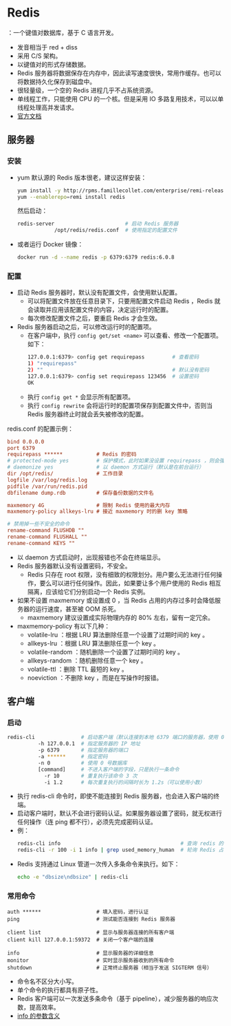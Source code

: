 # Redis

：一个键值对数据库，基于 C 语言开发。
- 发音相当于 red + diss
- 采用 C/S 架构。
- 以键值对的形式存储数据。
- Redis 服务器将数据保存在内存中，因此读写速度很快，常用作缓存。也可以将数据持久化保存到磁盘中。
- 很轻量级，一个空的 Redis 进程几乎不占系统资源。
- 单线程工作，只能使用 CPU 的一个核。但是采用 IO 多路复用技术，可以以单线程处理高并发请求。
- [官方文档](https://redis.io/documentation)

## 服务器

### 安装

- yum 默认源的 Redis 版本很老，建议这样安装：
  ```sh
  yum install -y http://rpms.famillecollet.com/enterprise/remi-release-7.rpm
  yum --enablerepo=remi install redis
  ```
  然后启动：
  ```sh
  redis-server                       # 启动 Redis 服务器
              /opt/redis/redis.conf  # 使用指定的配置文件
  ```

- 或者运行 Docker 镜像：
  ```sh
  docker run -d --name redis -p 6379:6379 redis:6.0.8
  ```

### 配置

- 启动 Redis 服务器时，默认没有配置文件，会使用默认配置。
  - 可以将配置文件放在任意目录下，只要用配置文件启动 Redis ，Redis 就会读取并应用该配置文件的内容，决定运行时的配置。
  - 每次修改配置文件之后，要重启 Redis 才会生效。
- Redis 服务器启动之后，可以修改运行时的配置项。
  - 在客户端中，执行 `config get/set <name>` 可以查看、修改一个配置项。如下：
      ```sh
      127.0.0.1:6379> config get requirepass         # 查看密码
      1) "requirepass"
      2) ""                                          # 默认没有密码
      127.0.0.1:6379> config set requirepass 123456  # 设置密码
      OK
      ```
  - 执行 `config get *` 会显示所有配置项。
  - 执行 `config rewrite` 会将运行时的配置项保存到配置文件中，否则当 Redis 服务器终止时就会丢失被修改的配置。

redis.conf 的配置示例：
```ini
bind 0.0.0.0
port 6379
requirepass ******           # Redis 的密码
# protected-mode yes         # 保护模式，此时如果没设置 requirepass ，则会强制设置 bind 127.0.0.1
# daemonize yes              # 以 daemon 方式运行（默认是在前台运行）
dir /opt/redis/              # 工作目录
logfile /var/log/redis.log
pidfile /var/run/redis.pid
dbfilename dump.rdb          # 保存备份数据的文件名

maxmemory 4G                 # 限制 Redis 使用的最大内存
maxmemory-policy allkeys-lru # 接近 maxmemory 时的删 key 策略

# 禁用掉一些不安全的命令
rename-command FLUSHDB ""
rename-command FLUSHALL ""
rename-command KEYS ""
```
- 以 daemon 方式启动时，出现报错也不会在终端显示。
- Redis 服务器默认没有设置密码，不安全。
  - Redis 只存在 root 权限，没有细致的权限划分。用户要么无法进行任何操作，要么可以进行任何操作。因此，如果要让多个用户使用的 Redis 相互隔离，应该给它们分别启动一个 Redis 实例。
- 如果不设置 maxmemory 或设置成 0 ，当 Redis 占用的内存过多时会降低服务器的运行速度，甚至被 OOM 杀死。
  - maxmemory 建议设置成实际物理内存的 80% 左右，留有一定冗余。
- maxmemory-policy 有以下几种：
  - volatile-lru ：根据 LRU 算法删除任意一个设置了过期时间的 key 。
  - allkeys-lru ：根据 LRU 算法删除任意一个 key 。
  - volatile-random ：随机删除一个设置了过期时间的 key 。
  - allkeys-random ：随机删除任意一个 key 。
  - volatile-ttl ：删除 TTL 最短的 key 。
  - noeviction ：不删除 key ，而是在写操作时报错。

## 客户端

### 启动

```sh
redis-cli               # 启动客户端（默认连接到本地 6379 端口的服务器，使用 0 号数据库）
          -h 127.0.0.1  # 指定服务器的 IP 地址
          -p 6379       # 指定服务器的端口
          -a ******     # 指定密码
          -n 0          # 使用 0 号数据库
          [command]     # 不进入客户端的字段，只是执行一条命令
            -r 10       # 重复执行该命令 3 次
            -i 1.2      # 每次重复执行的间隔时长为 1.2s（可以使用小数）
```
- 执行 redis-cli 命令时，即使不能连接到 Redis 服务器，也会进入客户端的终端。
- 启动客户端时，默认不会进行密码认证。如果服务器设置了密码，就无权进行任何操作（连 ping 都不行），必须先完成密码认证。
- 例：
    ```sh
    redis-cli info                                       # 查询 redis 的信息
    redis-cli -r 100 -i 1 info | grep used_memory_human  # 轮询 Redis 占用的内存
    ```
- Redis 支持通过 Linux 管道一次传入多条命令来执行。如下：
    ```sh
    echo -e "dbsize\ndbsize" | redis-cli
    ```

### 常用命令

```
auth ******                  # 填入密码，进行认证
ping                         # 测试能否连接到 Redis 服务器

client list                  # 显示与服务器连接的所有客户端
client kill 127.0.0.1:59372  # 关闭一个客户端的连接

info                         # 显示服务器的详细信息
monitor                      # 实时显示服务器收到的所有命令
shutdown                     # 正常终止服务器（相当于发送 SIGTERM 信号）
```
- 命令名不区分大小写。
- 单个命令的执行都具有原子性。
- Redis 客户端可以一次发送多条命令（基于 pipeline），减少服务器的响应次数，提高效率。
- [info 的参数含义](https://redis.io/commands/info)
